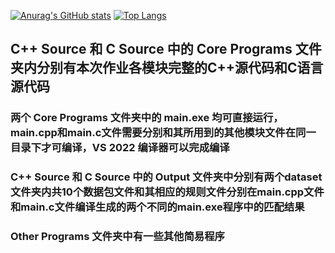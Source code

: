 [![Anurag's GitHub stats](https://github-readme-stats.vercel.app/api?username=ice-bubble&show_icons=true&count_private=true)](https://github.com/ice-bubble)
[![Top Langs](https://github-readme-stats.vercel.app/api/top-langs/?username=ice-bubble)](https://github.com/ice-bubble)
## C++ Source 和 C Source 中的 Core Programs 文件夹内分别有本次作业各模块完整的C++源代码和C语言源代码
### 两个 Core Programs 文件夹中的 main.exe 均可直接运行，main.cpp和main.c文件需要分别和其所用到的其他模块文件在同一目录下才可编译，VS 2022 编译器可以完成编译
### C++ Source 和 C Source 中的 Output 文件夹中分别有两个dataset文件夹内共10个数据包文件和其相应的规则文件分别在main.cpp文件和main.c文件编译生成的两个不同的main.exe程序中的匹配结果
### Other Programs 文件夹中有一些其他简易程序